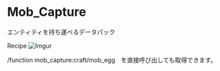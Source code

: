 # Mob_Capture
 エンティティを持ち運べるデータパック

Recipe
![Imgur](https://i.imgur.com/1md3YA9.png)

/function mob_capture:craft/mob_egg　を直接呼び出しても取得できます。